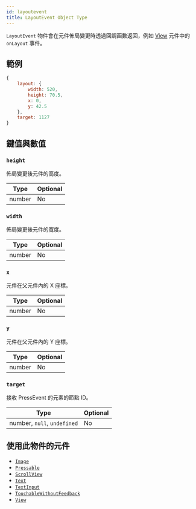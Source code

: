 ```yaml
---
id: layoutevent
title: LayoutEvent Object Type
---
```


`LayoutEvent` 物件會在元件佈局變更時透過回調函數返回，例如 [View](view) 元件中的 `onLayout` 事件。

## 範例

```js
{
    layout: {
        width: 520,
        height: 70.5,
        x: 0,
        y: 42.5
    },
    target: 1127
}
```

## 鍵值與數值

### `height`

佈局變更後元件的高度。

| Type   | Optional |
| ------ | -------- |
| number | No       |

### `width`

佈局變更後元件的寬度。

| Type   | Optional |
| ------ | -------- |
| number | No       |

### `x`

元件在父元件內的 X 座標。

| Type   | Optional |
| ------ | -------- |
| number | No       |

### `y`

元件在父元件內的 Y 座標。

| Type   | Optional |
| ------ | -------- |
| number | No       |

### `target`

接收 PressEvent 的元素的節點 ID。

| Type                        | Optional |
| --------------------------- | -------- |
| number, `null`, `undefined` | No       |

## 使用此物件的元件

- [`Image`](image)
- [`Pressable`](pressable)
- [`ScrollView`](scrollview)
- [`Text`](text)
- [`TextInput`](textinput)
- [`TouchableWithoutFeedback`](touchablewithoutfeedback)
- [`View`](view)